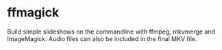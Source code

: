 # ffmagick
Build simple slideshows on the commandline with ffmpeg, mkvmerge and
ImageMagick. Audio files can also be included in the final MKV file.
